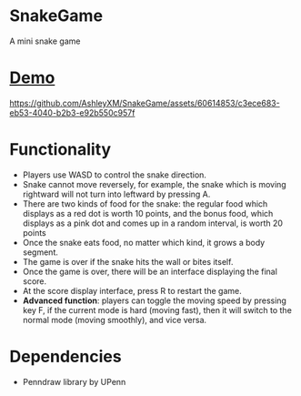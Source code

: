 # SnakeGame
A mini snake game

# [Demo](https://youtu.be/sj-HXIDWKOg)

https://github.com/AshleyXM/SnakeGame/assets/60614853/c3ece683-eb53-4040-b2b3-e92b550c957f

# Functionality
- Players use WASD to control the snake direction.
- Snake cannot move reversely, for example, the snake which is moving rightward will not turn into leftward by pressing A.
- There are two kinds of food for the snake: the regular food which displays as a red dot is worth 10 points, and the bonus food, which displays as a pink dot and comes up in a random interval, is worth 20 points
- Once the snake eats food, no matter which kind, it grows a body segment.
- The game is over if the snake hits the wall or bites itself.
- Once the game is over, there will be an interface displaying the final score.
- At the score display interface, press R to restart the game.
- **Advanced function**: players can toggle the moving speed by pressing key F, if the current mode is hard (moving fast), then it will switch to the normal mode (moving smoothly), and vice versa.

# Dependencies
- Penndraw library by UPenn
